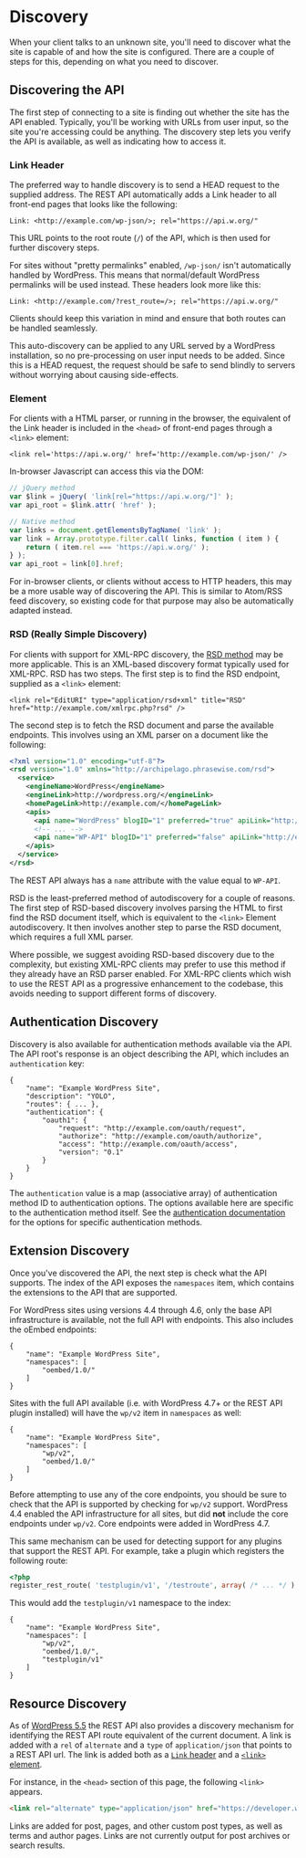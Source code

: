 # Discovery

When your client talks to an unknown site, you'll need to discover what the site is capable of and how the site is configured. There are a couple of steps for this, depending on what you need to discover.


## Discovering the API

The first step of connecting to a site is finding out whether the site has the API enabled. Typically, you'll be working with URLs from user input, so the site you're accessing could be anything. The discovery step lets you verify the API is available, as well as indicating how to access it.


### Link Header

The preferred way to handle discovery is to send a HEAD request to the supplied address. The REST API automatically adds a Link header to all front-end pages that looks like the following:

	Link: <http://example.com/wp-json/>; rel="https://api.w.org/"

This URL points to the root route (`/`) of the API, which is then used for further discovery steps.

For sites without "pretty permalinks" enabled, `/wp-json/` isn't automatically handled by WordPress. This means that normal/default WordPress permalinks will be used instead. These headers look more like this:

	Link: <http://example.com/?rest_route=/>; rel="https://api.w.org/"

Clients should keep this variation in mind and ensure that both routes can be handled seamlessly.

This auto-discovery can be applied to any URL served by a WordPress installation, so no pre-processing on user input needs to be added. Since this is a HEAD request, the request should be safe to send blindly to servers without worrying about causing side-effects.


### Element

For clients with a HTML parser, or running in the browser, the equivalent of the Link header is included in the `<head>` of front-end pages through a `<link>` element:

	<link rel='https://api.w.org/' href='http://example.com/wp-json/' />

In-browser Javascript can access this via the DOM:

```js
// jQuery method
var $link = jQuery( 'link[rel="https://api.w.org/"]' );
var api_root = $link.attr( 'href' );

// Native method
var links = document.getElementsByTagName( 'link' );
var link = Array.prototype.filter.call( links, function ( item ) {
	return ( item.rel === 'https://api.w.org/' );
} );
var api_root = link[0].href;
```

For in-browser clients, or clients without access to HTTP headers, this may be a more usable way of discovering the API. This is similar to Atom/RSS feed discovery, so existing code for that purpose may also be automatically adapted instead.


### RSD (Really Simple Discovery)

For clients with support for XML-RPC discovery, the [RSD method](http://cyber.law.harvard.edu/blogs/gems/tech/rsd.html) may be more applicable. This is an XML-based discovery format typically used for XML-RPC. RSD has two steps. The first step is to find the RSD endpoint, supplied as a `<link>` element:

	<link rel="EditURI" type="application/rsd+xml" title="RSD" href="http://example.com/xmlrpc.php?rsd" />

The second step is to fetch the RSD document and parse the available endpoints. This involves using an XML parser on a document like the following:

```xml
<?xml version="1.0" encoding="utf-8"?>
<rsd version="1.0" xmlns="http://archipelago.phrasewise.com/rsd">
  <service>
    <engineName>WordPress</engineName>
    <engineLink>http://wordpress.org/</engineLink>
    <homePageLink>http://example.com/</homePageLink>
    <apis>
      <api name="WordPress" blogID="1" preferred="true" apiLink="http://example.com/xmlrpc.php" />
      <!-- ... -->
      <api name="WP-API" blogID="1" preferred="false" apiLink="http://example.com/wp-json/" />
    </apis>
  </service>
</rsd>
```

The REST API always has a `name` attribute with the value equal to `WP-API`.

RSD is the least-preferred method of autodiscovery for a couple of reasons. The first step of RSD-based discovery involves parsing the HTML to first find the RSD document itself, which is equivalent to the `<link>` Element autodiscovery. It then involves another step to parse the RSD document, which requires a full XML parser.

Where possible, we suggest avoiding RSD-based discovery due to the complexity, but existing XML-RPC clients may prefer to use this method if they already have an RSD parser enabled. For XML-RPC clients which wish to use the REST API as a progressive enhancement to the codebase, this avoids needing to support different forms of discovery.


## Authentication Discovery

Discovery is also available for authentication methods available via the API. The API root's response is an object describing the API, which includes an `authentication` key:

```
{
	"name": "Example WordPress Site",
	"description": "YOLO",
	"routes": { ... },
	"authentication": {
		"oauth1": {
			"request": "http://example.com/oauth/request",
			"authorize": "http://example.com/oauth/authorize",
			"access": "http://example.com/oauth/access",
			"version": "0.1"
		}
	}
}
```

The `authentication` value is a map (associative array) of authentication method ID to authentication options. The options available here are specific to the authentication method itself. See the [authentication documentation](/rest-api/authentication/) for the options for specific authentication methods.


## Extension Discovery

Once you've discovered the API, the next step is check what the API supports. The index of the API exposes the `namespaces` item, which contains the extensions to the API that are supported.

For WordPress sites using versions 4.4 through 4.6, only the base API infrastructure is available, not the full API with endpoints. This also includes the oEmbed endpoints:

```
{
	"name": "Example WordPress Site",
	"namespaces": [
		"oembed/1.0/"
	]
}
```

Sites with the full API available (i.e. with WordPress 4.7+ or the REST API plugin installed) will have the `wp/v2` item in `namespaces` as well:

```
{
	"name": "Example WordPress Site",
	"namespaces": [
		"wp/v2",
		"oembed/1.0/"
	]
}
```

Before attempting to use any of the core endpoints, you should be sure to check that the API is supported by checking for `wp/v2` support. WordPress 4.4 enabled the API infrastructure for all sites, but did **not** include the core endpoints under `wp/v2`. Core endpoints were added in WordPress 4.7.

This same mechanism can be used for detecting support for any plugins that support the REST API. For example, take a plugin which registers the following route:

```php
<?php
register_rest_route( 'testplugin/v1', '/testroute', array( /* ... */ ) );
```

This would add the `testplugin/v1` namespace to the index:

```
{
	"name": "Example WordPress Site",
	"namespaces": [
		"wp/v2",
		"oembed/1.0/",
		"testplugin/v1"
	]
}
```

## Resource Discovery

As of [WordPress 5.5](https://core.trac.wordpress.org/changeset/48273) the REST API also provides a discovery mechanism for identifying the REST API route equivalent of the current document. A link is added with a `rel` of `alternate` and a `type` of `application/json` that points to a REST API url. The link is added both as a [`Link` header](#link-header) and a [`<link>` element](#element).

For instance, in the `<head>` section of this page, the following `<link>` appears.

```html
<link rel="alternate" type="application/json" href="https://developer.wordpress.org/wp-json/wp/v2/rest-api-handbook/23085">
```

Links are added for post, pages, and other custom post types, as well as terms and author pages. Links are not currently output for post archives or search results.
